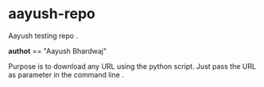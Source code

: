 aayush-repo
===========

Aayush testing repo .

__authot__ == "Aayush Bhardwaj"

Purpose is to download any URL using the python script.
Just pass the URL as parameter in the command line .